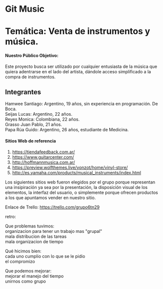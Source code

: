 # **Git Music**
# Temática: Venta de instrumentos y música.
#### **Nuestro Público Objetivo:** 
Este proyecto busca ser utilizado por cualquier entusiasta de la música que quiera adentrarse en el lado del artista, dándole acceso simplificado a la compra de instrumentos.
## **Integrantes**
Hamwee Santiago: Argentino, 19 años, sin experiencia en programación. De Boca.\
Seijas Lucas: Argentino, 22 años.\
Reyes Monica: Colombiana, 22 años.\
Grasso Juan Pablo, 21 años.\
Papa Rúa Guido: Argentino, 26 años, estudiante de Medicina.

#### **Sitios Web de referencia**
1) https://tiendafeedback.com.ar/
2) https://www.guitarcenter.com/
3) http://hoffmannmusica.com.ar/
4) https://preview.wolfthemes.live/vonzot/home/vinyl-store/
5) http://es.yamaha.com/products/musical_instruments/index.html

Los siguientes sitios web fueron elegidos por el grupo porque representan una insipiración ya sea por la presentación, la disposición visual de los elementos, la interfaz del usuario, o simplemente porque ofrecen productos a los que apuntamos vender en nuestro sitio.

Enlace de Trello: https://trello.com/grupo6tn29

retro:

Que problemas tuvimos:\
organizacion para tener un trabajo mas "grupal"\
mala distribucion de las tareas\
mala organizacion de tiempo

Qué hicimos bien:\
cada uno cumplio con lo que se le pidio\
el compromizo

Que podemos mejorar:\
mejorar el manejo del tiempo\
unirnos como grupo
